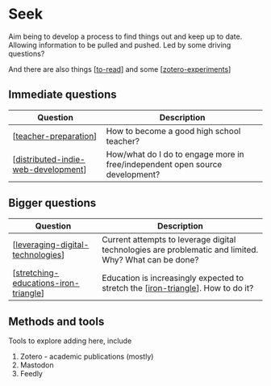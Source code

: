 # Seek

Aim being to develop a process to find things out and keep up to date. Allowing information to be pulled and pushed. Led by some driving questions?

And there are also things [[to-read]] and some [[zotero-experiments]]

## Immediate questions


| Question | Description |
| --- | --- |
| [[teacher-preparation]] | How to become a good high school teacher? |
| [[distributed-indie-web-development]] | How/what do I do to engage more in free/independent open source development? |


## Bigger questions

| Question | Description |
| --- | --- |
| [[leveraging-digital-technologies]] | Current attempts to leverage digital technologies are problematic and limited. Why? What can be done? |
| [[stretching-educations-iron-triangle]] | Education is increasingly expected to stretch the [[iron-triangle]]. How to do it? |

## Methods and tools

Tools to explore adding here, include

1. Zotero - academic publications (mostly)
2. Mastodon
3. Feedly

[//begin]: # "Autogenerated link references for markdown compatibility"
[to-read]: to-read "To read"
[zotero-experiments]: process/zotero-experiments "Experiments with Zotero"
[teacher-preparation]: teacher-preparation "Teacher preparation"
[distributed-indie-web-development]: distributed-indie-web-development "Distributed indie web development"
[leveraging-digital-technologies]: leveraging-digital-technologies "Leveraging digital technologies"
[stretching-educations-iron-triangle]: stretching-educations-iron-triangle "Stretching education's iron triangle"
[iron-triangle]: ../sense/Design/iron-triangle "Iron Triangle"
[//end]: # "Autogenerated link references"